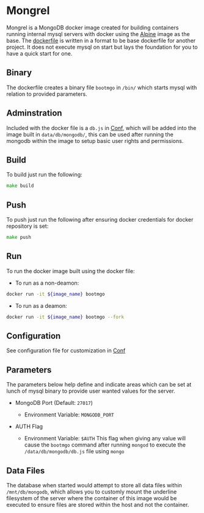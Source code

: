# Mongrel
Mongrel is a MongoDB docker image created for building containers running internal mysql servers with docker using the [Alpine](https://hub.docker.com/_/alpine/) image as the base. The [dockerfile](./dockerfile) is written in a format to be base dockerfile for 
another project. It does not execute mysql on start but lays the foundation for you to have a quick start for one.

## Binary

The dockerfile creates a binary file `bootmgo` in `/bin/` which starts mysql with relation to provided parameters.

## Adminstration

Included with the docker file is a `db.js` in [Conf](./conf), which will be added into the image built in `data/db/mongodb/`, this can be used after running the mongodb within the image to setup basic user rights and permissions.

## Build

To build just run the following:

```go
make build
```

## Push
To push just run the following after ensuring docker credentials for 
docker repository is set:

```go
make push
```

## Run

To run the docker image built using the docker file:

- To run as a non-deamon:

```bash
docker run -it ${image_name} bootmgo
```

- To run as a deamon:

```bash
docker run -it ${image_name} bootmgo --fork
```

## Configuration

See configuration file for customization in [Conf](./conf/mongodb.cnf)

## Parameters

The parameters below help define and indicate areas which can be set at lunch of 
mysql binary to provide user wanted values for the server.

- MongoDB Port (Default: `27017`)
	- Environment Variable: `MONGODB_PORT`

- AUTH Flag 
	- Environment Variable: `$AUTH`
	This flag when giving any value will cause the `bootmgo` command after running `mongod` to execute the `/data/db/mongodb/db.js` file using `mongo`
	
## Data Files

The database when started would attempt to store all data files within `/mnt/db/mongodb`, which 
allows you to customly mount the underline filesystem of the server where the container of this 
image would be executed to ensure files are stored within the host and not the container.

